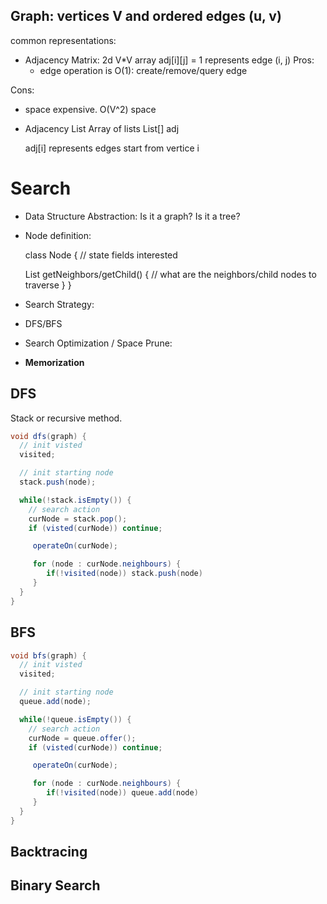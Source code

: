 ## Graph: vertices V and ordered edges (u, v)

common representations:
 - Adjacency Matrix: 
    2d V*V array
 	adj[i][j] = 1 represents edge (i, j)
 Pros:
   - edge operation is O(1): create/remove/query edge

 Cons:
   - space expensive. O(V^2) space

 - Adjacency List
   Array of lists
   List<Int>[] adj

   	adj[i] represents edges start from vertice i

# Search

- Data Structure Abstraction: Is it a graph? Is it a tree?

- Node definition:

  class Node {
    // state fields interested

    List<Node> getNeighbors/getChild() { // what are the neighbors/child nodes to traverse }
  }

- Search Strategy:
 - DFS/BFS

- Search Optimization / Space Prune:
 - **Memorization**

## DFS

Stack or recursive method.
```java
void dfs(graph) {
  // init visted
  visited;

  // init starting node
  stack.push(node);

  while(!stack.isEmpty()) {
    // search action
    curNode = stack.pop();
    if (visted(curNode)) continue;

     operateOn(curNode);

     for (node : curNode.neighbours) {
        if(!visited(node)) stack.push(node)
     }
  }
}
```
## BFS

```java
void bfs(graph) {
  // init visted
  visited;

  // init starting node
  queue.add(node);

  while(!queue.isEmpty()) {
    // search action
    curNode = queue.offer();
    if (visted(curNode)) continue;

     operateOn(curNode);

     for (node : curNode.neighbours) {
        if(!visited(node)) queue.add(node)
     }
  }
}
```

## Backtracing


## Binary Search


